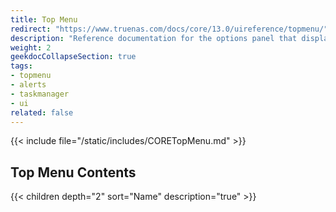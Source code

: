 ```yaml
---
title: Top Menu
redirect: "https://www.truenas.com/docs/core/13.0/uireference/topmenu/"
description: "Reference documentation for the options panel that displays at the top of the TrueNAS UI."
weight: 2
geekdocCollapseSection: true
tags:
- topmenu
- alerts
- taskmanager
- ui
related: false
---
```


{{< include file="/static/includes/CORETopMenu.md" >}}

<div class="noprint">

## Top Menu Contents

{{< children depth="2" sort="Name" description="true" >}}

</div>
